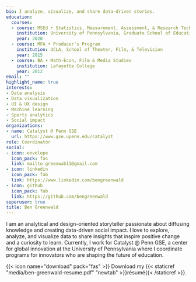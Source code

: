 ```yaml
---
bio: I analyze, visualize, and share data-driven stories. 
education:
  courses:
  - course: MSEd • Statistics, Measurement, Assessment, & Research Technology
    institution: University of Pennsylvania, Graduate School of Education
    year: 2020
  - course: MFA • Producer's Program
    institution: UCLA, School of Theater, Film, & Television
    year: 2015
  - course: BA • Math-Econ, Film & Media Studies
    institution: Lafayette College
    year: 2012
email: ""
highlight_name: true
interests:
- Data analysis
- Data visualization
- UI & UX design
- Machine learning
- Sports analytics
- Social impact
organizations:
- name: Catalyst @ Penn GSE
  url: https://www.gse.upenn.edu/catalyst
role: Coordinator
social:
- icon: envelope
  icon_pack: fas
  link: mailto:greenwab11@gmail.com
- icon: linkedin
  icon_pack: fab
  link: https://www.linkedin.com/bengreenwald
- icon: github
  icon_pack: fab
  link: https://github.com/bengreenwald
superuser: true
title: Ben Greenwald
---
```


I am an analytical and design-oriented storyteller passionate about diffusing knowledge and creating data-driven social impact. I love to explore, analyze, and visualize data to share insights that inspire positive change and a curiosity to learn. Currently, I work for Catalyst @ Penn GSE, a center for global innovation at the University of Pennsylvania where I coordinate programs for innovators who are shaping the future of education.

{{< icon name="download" pack="fas" >}} Download my {{< staticref "media/ben-greenwald-resume.pdf" "newtab" >}}résumé{{< /staticref >}}.
